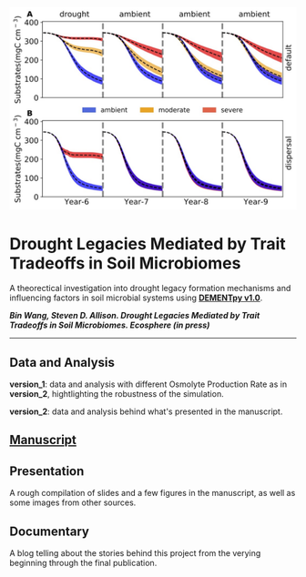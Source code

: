 ![Decomposition Scenarios](https://github.com/bioatmosphere/microbiome-drought-legacy/blob/master/presentation/source_materials/fig_4.jpg)

# Drought Legacies Mediated by Trait Tradeoffs in Soil Microbiomes

A theorectical investigation into drought legacy formation mechanisms and influencing factors in soil microbial systems using [**DEMENTpy v1.0**](https://github.com/bioatmosphere/DEMENTpy/releases/tag/v1.0).


***Bin Wang, Steven D. Allison. Drought Legacies Mediated by Trait Tradeoffs in Soil Microbiomes. Ecosphere (in press)***

---

## Data and Analysis

**version_1**: data and analysis with different Osmolyte Production Rate as in **version_2**, hightlighting the robustness of the simulation.

**version_2**: data and analysis behind what's presented in the manuscript.


## [Manuscript](https://github.com/bioatmosphere/microbiome-drought-legacy/tree/master/writing)


## Presentation 

A rough compilation of slides and a few figures in the manuscript, as well as some images from other sources. 


## Documentary

A blog telling about the stories behind this project from the verying beginning through the final publication. 

